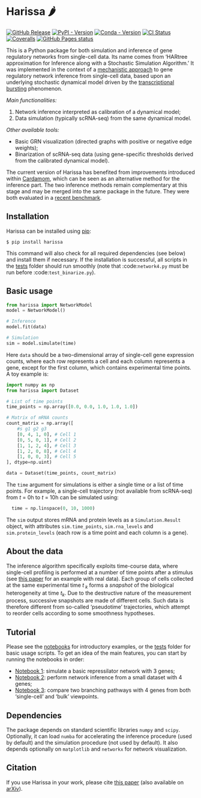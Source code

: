 # Harissa 🌶

[![GitHub Release](https://img.shields.io/github/v/release/harissa-framework/harissa?logo=github)](https://github.com/harissa-framework/harissa/releases)
[![PyPI - Version](https://img.shields.io/pypi/v/harissa?logo=pypi)](https://pypi.org/project/harissa/)
[![Conda - Version](https://img.shields.io/conda/v/conda-forge/harissa?logo=condaforge)](https://anaconda.org/conda-forge/harissa)
[![CI Status](https://img.shields.io/github/actions/workflow/status/harissa-framework/harissa/ci.yml?label=CI)](https://github.com/harissa-framework/harissa/actions/workflows/ci.yml)
[![Coveralls](https://img.shields.io/coverallsCoverage/github/harissa-framework/harissa)](https://coveralls.io/github/harissa-framework/harissa?branch=main)
[![GitHub Pages status](https://img.shields.io/github/actions/workflow/status/harissa-framework/harissa/github-pages.yml?label=documentation)](https://harissa-framework.github.io/harissa/)


This is a Python package for both simulation and inference of gene regulatory networks from single-cell data. Its name comes from ‘HARtree approximation for Inference along with a Stochastic Simulation Algorithm.’
It was implemented in the context of a [mechanistic approach](https://doi.org/10.1186/s12918-017-0487-0) to gene regulatory network inference from single-cell data, based upon an underlying stochastic dynamical model driven by the [transcriptional bursting](https://en.wikipedia.org/wiki/Transcriptional_bursting) phenomenon.

*Main functionalities:*

1. Network inference interpreted as calibration of a dynamical model;
2. Data simulation (typically scRNA-seq) from the same dynamical model.

*Other available tools:*

* Basic GRN visualization (directed graphs with positive or negative edge weights);
* Binarization of scRNA-seq data (using gene-specific thresholds derived from the calibrated dynamical model).

The current version of Harissa has benefited from improvements introduced within [Cardamom](https://github.com/eliasventre/cardamom), which can be seen as an alternative method for the inference part.
The two inference methods remain complementary at this stage and may be merged into the same package in the future.
They were both evaluated in a [recent benchmark](https://doi.org/10.1371/journal.pcbi.1010962).

## Installation

Harissa can be installed using [pip](https://packaging.python.org/en/latest/tutorials/installing-packages/):

```console
$ pip install harissa
```

This command will also check for all required dependencies (see below) and install them if necessary.
If the installation is successful, all scripts in the [tests](https://github.com/ulysseherbach/harissa/tree/main/tests) folder should run smoothly (note that :code:`network4.py` must be run before :code:`test_binarize.py`).

## Basic usage

```python
from harissa import NetworkModel
model = NetworkModel()

# Inference
model.fit(data)

# Simulation
sim = model.simulate(time)
```

Here `data` should be a two-dimensional array of single-cell gene expression counts, where each row represents a cell and each column represents a gene, except for the first column, which contains experimental time points.
A toy example is:

```python
import numpy as np
from harissa import Dataset

# List of time points
time_points = np.array([0.0, 0.0, 1.0, 1.0, 1.0])

# Matrix of mRNA counts
count_matrix = np.array([
    #s g1 g2 g3
    [0, 4, 1, 0], # Cell 1
    [0, 5, 0, 1], # Cell 2
    [1, 1, 2, 4], # Cell 3
    [1, 2, 0, 8], # Cell 4
    [1, 0, 0, 3], # Cell 5
], dtype=np.uint)

data = Dataset(time_points, count_matrix)
```

The `time` argument for simulations is either a single time or a list of time points.
For example, a single-cell trajectory (not available from scRNA-seq) from *t* = 0h to *t* = 10h can be simulated using:

```python
  time = np.linspace(0, 10, 1000)
```

The `sim` output stores mRNA and protein levels as a `Simulation.Result` object, with attributes `sim.time_points`, `sim.rna_levels` and `sim.protein_levels` (each row is a time point and each column is a gene).

## About the data

The inference algorithm specifically exploits time-course data,
where single-cell profiling is performed at a number of time points after a stimulus (see [this paper](https://doi.org/10.1371/journal.pcbi.1010962) for an example with real data).
Each group of cells collected at the same experimental time *t*<sub> *k*</sub> forms a *snapshot* of the biological heterogeneity at time *t*<sub>*k*</sub>.
Due to the destructive nature of the measurement process, successive snapshots are made of different cells.
Such data is therefore different from so-called ‘pseudotime’ trajectories, which attempt to reorder cells according to some smoothness hypotheses.

## Tutorial

Please see the [notebooks](https://github.com/ulysseherbach/harissa/tree/main/notebooks) for introductory examples, or the [tests](https://github.com/ulysseherbach/harissa/tree/main/tests) folder for basic usage scripts.
To get an idea of the main features, you can start by running the notebooks in order:

* [Notebook 1](https://github.com/ulysseherbach/harissa/blob/main/notebooks/notebook1.ipynb): simulate a basic repressilator network with 3 genes;
* [Notebook 2](https://github.com/ulysseherbach/harissa/blob/main/notebooks/notebook2.ipynb): perform network inference from a small dataset with 4 genes;
* [Notebook 3](https://github.com/ulysseherbach/harissa/blob/main/notebooks/notebook3.ipynb): compare two branching pathways with 4 genes from both ‘single-cell’ and ‘bulk’ viewpoints.

## Dependencies

The package depends on standard scientific libraries `numpy` and `scipy`.
Optionally, it can load `numba` for accelerating the inference procedure (used by default) and the simulation procedure (not used by default).
It also depends optionally on `matplotlib` and `networkx` for network visualization.

## Citation

If you use Harissa in your work, please cite [this paper](https://doi.org/10.1007/978-3-031-42697-1_7) (also available on [arXiv](https://doi.org/10.48550/arXiv.2309.05112)).
